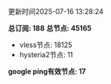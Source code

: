 更新时间2025-07-16 13:28:24

**总订阅: 188**
**总节点: 45165**
- vless节点: 18125
- hysteria2节点: 11

**google ping有效节点: 17**
